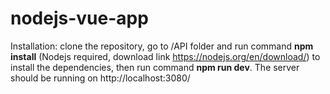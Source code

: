 # nodejs-vue-app

Installation: clone the repository, 
go to /API folder and run command **npm install**
(Nodejs required, download link 
https://nodejs.org/en/download/) to install the dependencies,
then run command **npm run dev**.
The server should be running on http://localhost:3080/
